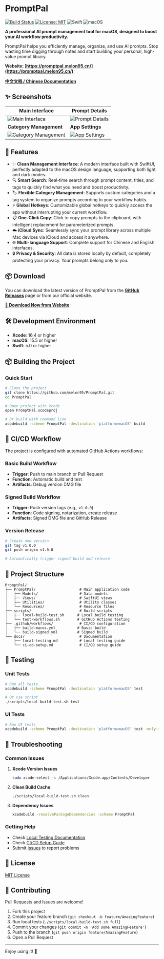 # PromptPal

[![Build Status](https://github.com/melon95/PromptPal/actions/workflows/build-macos.yml/badge.svg)](https://github.com/melon95/PromptPal/actions/workflows/build-macos.yml)
[![License: MIT](https://img.shields.io/badge/License-MIT-yellow.svg)](https://opensource.org/licenses/MIT)
![Swift](https://img.shields.io/badge/Swift-5.9+-orange.svg)
![macOS](https://img.shields.io/badge/macOS-15.5+-blue.svg)

**A professional AI prompt management tool for macOS, designed to boost your AI workflow productivity.**

PromptPal helps you efficiently manage, organize, and use AI prompts. Stop wasting time digging through notes and start building your personal, high-value prompt library.

**Website: [https://promptpal.melon95.cn/](https://promptpal.melon95.cn/)**

**[中文文档 / Chinese Documentation](README-zh.md)**

## ✨ Screenshots

| Main Interface                                     | Prompt Details                                     |
| -------------------------------------------------- | -------------------------------------------------- |
| ![Main Interface](https://promptpal.melon95.cn/screenshots/main-interface.png) | ![Prompt Details](https://promptpal.melon95.cn/screenshots/prompt-detail.png) |
| **Category Management**                            | **App Settings**                                   |
| ![Category Management](https://promptpal.melon95.cn/screenshots/category.png) | ![App Settings](https://promptpal.melon95.cn/screenshots/settings.png) |

## 🚀 Features

- ✨ **Clean Management Interface**: A modern interface built with SwiftUI, perfectly adapted to the macOS design language, supporting both light and dark modes.
- 🔍 **Smart Search**: Real-time search through prompt content, titles, and tags to quickly find what you need and boost productivity.
- 🏷️ **Flexible Category Management**: Supports custom categories and a tag system to organize prompts according to your workflow habits.
- ⚡ **Global Hotkeys**: Customizable global hotkeys to quickly access the app without interrupting your current workflow.
- 📋 **One-Click Copy**: Click to copy prompts to the clipboard, with intelligent replacement for parameterized prompts.
- ☁️ **iCloud Sync**: Seamlessly sync your prompt library across multiple Mac devices via iCloud and access it anywhere.
- 🌐 **Multi-language Support**: Complete support for Chinese and English interfaces.
- 🔒 **Privacy & Security**: All data is stored locally by default, completely protecting your privacy. Your prompts belong only to you.

## 📦 Download

You can download the latest version of PromptPal from the **[GitHub Releases](https://github.com/melon95/PromptPal/releases)** page or from our official website.

**[🚀 Download Now from Website](https://promptpal.melon95.cn/)**

## 🛠️ Development Environment

- **Xcode**: 16.4 or higher
- **macOS**: 15.5 or higher
- **Swift**: 5.0 or higher

## 📦 Building the Project

### Quick Start

```bash
# Clone the project
git clone https://github.com/melon95/PromptPal.git
cd PromptPal

# Open project with Xcode
open PromptPal.xcodeproj

# Or build with command line
xcodebuild -scheme PromptPal -destination 'platform=macOS' build
```

## 🔄 CI/CD Workflow

The project is configured with automated GitHub Actions workflows:

### Basic Build Workflow

- **Trigger**: Push to main branch or Pull Request
- **Function**: Automatic build and test
- **Artifacts**: Debug version DMG file

### Signed Build Workflow

- **Trigger**: Push version tags (e.g., `v1.0.0`)
- **Function**: Code signing, notarization, create release
- **Artifacts**: Signed DMG file and GitHub Release

### Version Release

```bash
# Create new version
git tag v1.0.0
git push origin v1.0.0

# Automatically trigger signed build and release
```

## 📁 Project Structure

```
PromptPal/
├── PromptPal/                    # Main application code
│   ├── Models/                   # Data models
│   ├── Views/                    # SwiftUI views
│   ├── Utilities/                # Utility classes
│   └── Resources/                # Resource files
├── scripts/                      # Build scripts
│   ├── local-build-test.sh      # Local build testing
│   └── test-workflows.sh        # GitHub Actions testing
├── .github/workflows/            # CI/CD configuration
│   ├── build-macos.yml          # Basic build
│   └── build-signed.yml         # Signed build
└── docs/                         # Documentation
    ├── local-testing.md          # Local testing guide
    └── ci-cd-setup.md            # CI/CD setup guide
```

## 🧪 Testing

### Unit Tests

```bash
# Run all tests
xcodebuild -scheme PromptPal -destination 'platform=macOS' test

# Or use script
./scripts/local-build-test.sh test
```

### UI Tests

```bash
# Run UI tests
xcodebuild -scheme PromptPal -destination 'platform=macOS' test -only-testing:PromptPalUITests
```

## 🐛 Troubleshooting

### Common Issues

1. **Xcode Version Issues**
   ```bash
   sudo xcode-select -s /Applications/Xcode.app/Contents/Developer
   ```

2. **Clean Build Cache**
   ```bash
   ./scripts/local-build-test.sh clean
   ```

3. **Dependency Issues**
   ```bash
   xcodebuild -resolvePackageDependencies -scheme PromptPal
   ```

### Getting Help

- Check [Local Testing Documentation](docs/local-testing.md)
- Check [CI/CD Setup Guide](docs/ci-cd-setup.md)
- Submit [Issues](../../issues) to report problems

## 📝 License

[MIT License](LICENSE)

## 🤝 Contributing

Pull Requests and Issues are welcome!

1. Fork this project
2. Create your feature branch (`git checkout -b feature/AmazingFeature`)
3. Run local tests (`./scripts/local-build-test.sh full`)
4. Commit your changes (`git commit -m 'Add some AmazingFeature'`)
5. Push to the branch (`git push origin feature/AmazingFeature`)
6. Open a Pull Request

---

Enjoy using it! 🎉 
